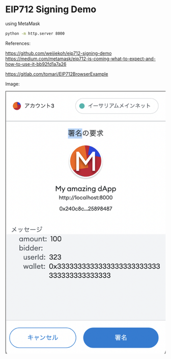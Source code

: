 # EIP712 Signing Demo

using MetaMask

```sh
python -m http.server 8000
```

References:

https://github.com/weijiekoh/eip712-signing-demo
https://medium.com/metamask/eip712-is-coming-what-to-expect-and-how-to-use-it-bb92fd1a7a26

https://gitlab.com/tomari/EIP712BrowserExample

Image:

<img src="https://github.com/ryom0624/eip712-signing-demo/blob/master/signning.png?raw=true" alt="signning-image" title="signning">
